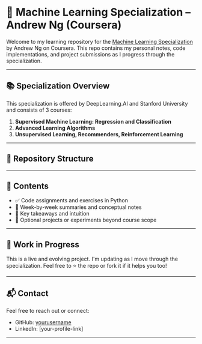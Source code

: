 # 🧠 Machine Learning Specialization – Andrew Ng (Coursera)

Welcome to my learning repository for the [Machine Learning Specialization](https://www.coursera.org/specializations/machine-learning-introduction) by Andrew Ng on Coursera. This repo contains my personal notes, code implementations, and project submissions as I progress through the specialization.

---

## 📚 Specialization Overview

This specialization is offered by DeepLearning.AI and Stanford University and consists of 3 courses:

1. **Supervised Machine Learning: Regression and Classification**
2. **Advanced Learning Algorithms**
3. **Unsupervised Learning, Recommenders, Reinforcement Learning**

---

## 📂 Repository Structure


---

## 🧾 Contents

- ✅ Code assignments and exercises in Python
- 📄 Week-by-week summaries and conceptual notes
- 📌 Key takeaways and intuition
- 🚀 Optional projects or experiments beyond course scope

---

## 🚧 Work in Progress

This is a live and evolving project. I'm updating as I move through the specialization. Feel free to ⭐ the repo or fork it if it helps you too!

---

## 📬 Contact

Feel free to reach out or connect:

- GitHub: [yourusername](https://github.com/M-F-Tushar)
- LinkedIn: [your-profile-link]

---


